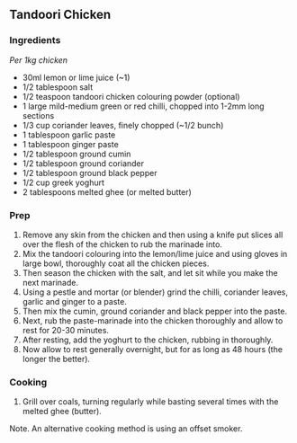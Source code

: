 ## Tandoori Chicken

### Ingredients

*Per 1kg chicken*

* 30ml lemon or lime juice (~1)
* 1/2 tablespoon salt
* 1/2 teaspoon tandoori chicken colouring powder (optional)
* 1 large mild-medium green or red chilli, chopped into 1-2mm long sections
* 1/3 cup coriander leaves, finely chopped (~1/2 bunch)
* 1 tablespoon garlic paste
* 1 tablespoon ginger paste
* 1/2 tablespoon ground cumin
* 1/2 tablespoon ground coriander
* 1/2 tablespoon ground black pepper
* 1/2 cup greek yoghurt
* 2 tablespoons melted ghee (or melted butter)


### Prep

1. Remove any skin from the chicken and then using a knife put slices all over the flesh of the chicken to rub the marinade into.
1. Mix the tandoori colouring into the lemon/lime juice and using gloves in large bowl, thoroughly coat all the chicken pieces.
1. Then season the chicken with the salt, and let sit while you make the next marinade.
1. Using a pestle and mortar (or blender) grind the chilli, coriander leaves, garlic and ginger to a paste.
1. Then mix the cumin, ground coriander and black pepper into the paste.
1. Next, rub the paste-marinade into the chicken thoroughly and allow to rest for 20-30 minutes.
1. After resting, add the yoghurt to the chicken, rubbing in thoroughly.
1. Now allow to rest generally overnight, but for as long as 48 hours (the longer the better).


### Cooking

1. Grill over coals, turning regularly while basting several times with the melted ghee (butter).

Note. An alternative cooking method is using an offset smoker.
